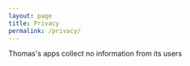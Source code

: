 ```yaml
---
layout: page
title: Privacy
permalink: /privacy/
---
```


Thomas's apps collect no information from its users
